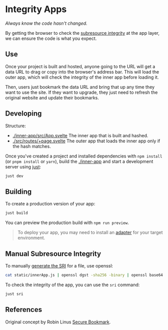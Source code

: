 # Integrity Apps

_Always know the code hasn't changed._

By getting the browser to check the [subresource integrity](https://developer.mozilla.org/en-US/docs/Web/Security/Subresource_Integrity) at the app layer, we can ensure the code is what you expect. 

## Use

Once your project is built and hosted, anyone going to the URL will get a data URL to drag or copy into the browser's address bar. This will load the outer app, which will check the integrity of the inner app before loading it.

Then, users just bookmark the data URL and bring that up any time they want to use the site. If they want to upgrade, they just need to refresh the original website and update their bookmarks.

## Developing

Structure:

- [./inner-app/src/App.svelte](./inner-app/src/App.svelte) The inner app that is built and hashed.
- [./src/routes/+page.svelte](./src/routes/+page.svelte) The outer app that loads the inner app only if the hash matches.

Once you've created a project and installed dependencies with `npm install` (or `pnpm install` or `yarn`), build the [./inner-app](./inner-app/) and start a development server using [just](https://just.systems/man/en/):

```bash
just dev
```

## Building

To create a production version of your app:

```bash
just build
```

You can preview the production build with `npm run preview`.

> To deploy your app, you may need to install an [adapter](https://kit.svelte.dev/docs/adapters) for your target environment.

## Manual Subresource Integrity

To manually [generate the SRI](https://developer.mozilla.org/en-US/docs/Web/Security/Subresource_Integrity#tools_for_generating_sri_hashes) for a file, use openssl:

```bash
cat static/innerApp.js | openssl dgst -sha256 -binary | openssl base64 -A
```

To check the integrity of the app, you can use the `sri` command:

```bash
just sri
```

## References

Original concept by Robin Linus [Secure Bookmark](https://github.com/coins/secure-bookmark).
